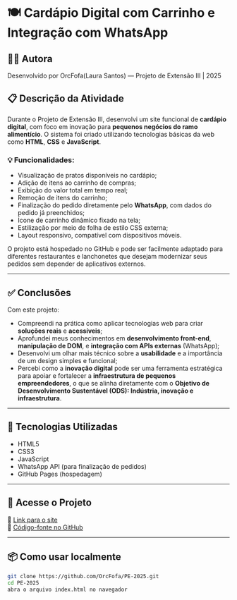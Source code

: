 # 🍽️ Cardápio Digital com Carrinho e Integração com WhatsApp

## 👩‍💻 Autora
Desenvolvido por OrcFofa(Laura Santos) — Projeto de Extensão III | 2025

## 📋 Descrição da Atividade

Durante o Projeto de Extensão III, desenvolvi um site funcional de **cardápio digital**, com foco em inovação para **pequenos negócios do ramo alimentício**. O sistema foi criado utilizando tecnologias básicas da web como **HTML**, **CSS** e **JavaScript**.

### 💡 Funcionalidades:
- Visualização de pratos disponíveis no cardápio;
- Adição de itens ao carrinho de compras;
- Exibição do valor total em tempo real;
- Remoção de itens do carrinho;
- Finalização do pedido diretamente pelo **WhatsApp**, com dados do pedido já preenchidos;
- Ícone de carrinho dinâmico fixado na tela;
- Estilização por meio de folha de estilo CSS externa;
- Layout responsivo, compatível com dispositivos móveis.

O projeto está hospedado no GitHub e pode ser facilmente adaptado para diferentes restaurantes e lanchonetes que desejam modernizar seus pedidos sem depender de aplicativos externos.

---

## ✅ Conclusões

Com este projeto:

- Compreendi na prática como aplicar tecnologias web para criar **soluções reais** e **acessíveis**;
- Aprofundei meus conhecimentos em **desenvolvimento front-end**, **manipulação de DOM**, e **integração com APIs externas** (WhatsApp);
- Desenvolvi um olhar mais técnico sobre a **usabilidade** e a importância de um design simples e funcional;
- Percebi como a **inovação digital** pode ser uma ferramenta estratégica para apoiar e fortalecer a **infraestrutura de pequenos empreendedores**, o que se alinha diretamente com o **Objetivo de Desenvolvimento Sustentável (ODS): Indústria, inovação e infraestrutura**.

---

## 🚀 Tecnologias Utilizadas

- HTML5
- CSS3
- JavaScript
- WhatsApp API (para finalização de pedidos)
- GitHub Pages (hospedagem)

---

## 📱 Acesse o Projeto

🔗 [Link para o site](https://orcfofa.github.io/PE-2025/)  
📁 [Código-fonte no GitHub](https://github.com/OrcFofa/PE-2025)

---

## 📦 Como usar localmente

```bash
git clone https://github.com/OrcFofa/PE-2025.git
cd PE-2025
abra o arquivo index.html no navegador

